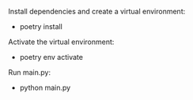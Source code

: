 Install dependencies and create a virtual environment:
- poetry install

Activate the virtual environment:
- poetry env activate

Run main.py:
- python main.py

